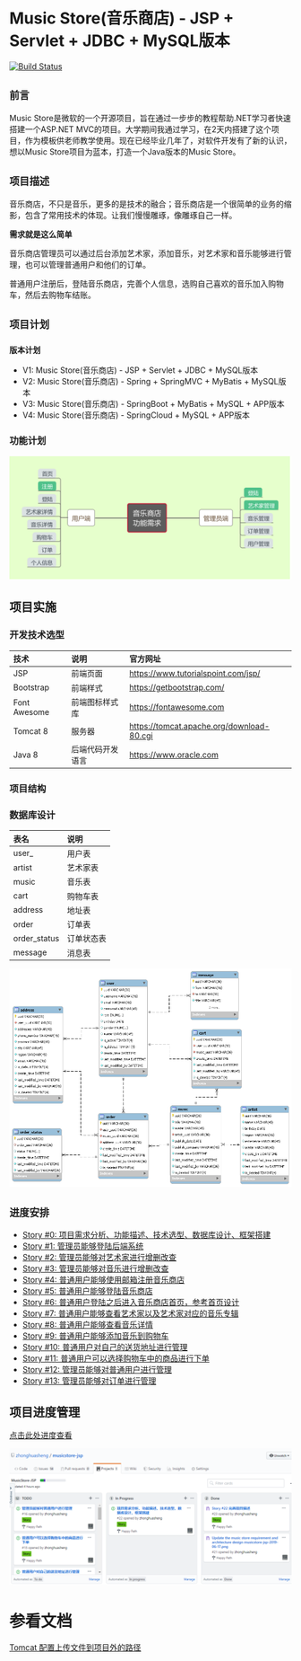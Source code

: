 # Music Store(音乐商店) - JSP + Servlet + JDBC + MySQL版本
[![Build Status](https://travis-ci.org/zhonghuasheng/musicstore-jsp.svg?branch=master)](https://travis-ci.org/zhonghuasheng/musicstore-jsp)
## `前言`
Music Store是微软的一个开源项目，旨在通过一步步的教程帮助.NET学习者快速搭建一个ASP.NET MVC的项目。大学期间我通过学习，在2天内搭建了这个项目，作为模板供老师教学使用。现在已经毕业几年了，对软件开发有了新的认识，想以Music Store项目为蓝本，打造一个Java版本的Music Store。

## `项目描述`
音乐商店，不只是音乐，更多的是技术的融合；音乐商店是一个很简单的业务的缩影，包含了常用技术的体现。让我们慢慢雕琢，像雕琢自己一样。

**需求就是这么简单**

音乐商店管理员可以通过后台添加艺术家，添加音乐，对艺术家和音乐能够进行管理，也可以管理普通用户和他们的订单。

普通用户注册后，登陆音乐商店，完善个人信息，选购自己喜欢的音乐加入购物车，然后去购物车结账。

## `项目计划`
### `版本计划`
* V1: Music Store(音乐商店) - JSP + Servlet + JDBC + MySQL版本
* V2: Music Store(音乐商店) - Spring + SpringMVC + MyBatis + MySQL版本
* V3: Music Store(音乐商店) - SpringBoot + MyBatis + MySQL + APP版本
* V4: Music Store(音乐商店) - SpringCloud + MySQL + APP版本

### 功能计划
![](requirement/musicstore-jsp-2019-08-30.png)

## 项目实施
### 开发技术选型

 | 技术 | 说明 | 官方网址 |
 |:---- |:--------- |:-------|
 | JSP |前端页面 | https://www.tutorialspoint.com/jsp/ |
 | Bootstrap | 前端样式 | https://getbootstrap.com/ |
 | Font Awesome | 前端图标样式库 | https://fontawesome.com |
 | Tomcat 8 | 服务器 | https://tomcat.apache.org/download-80.cgi |
 | Java 8 | 后端代码开发语言 | https://www.oracle.com |

### 项目结构

### 数据库设计
 | 表名 | 说明 |
 |:---- |:-----|
 | user_ | 用户表 |
 | artist | 艺术家表 |
 | music | 音乐表 |
 | cart | 购物车表 |
 | address | 地址表 |
 | order | 订单表 |
 | order_status | 订单状态表 |
 | message | 消息表 |
![](sql/musicstore_jsp_database_diagram.png)

## `进度安排`
* [Story #0: 项目需求分析、功能描述、技术选型、数据库设计、框架搭建](https://github.com/zhonghuasheng/musicstore-jsp/issues/22)
* [Story #1: 管理员能够登陆后端系统](https://github.com/zhonghuasheng/musicstore-jsp/issues/1)
* [Story #2: 管理员能够对艺术家进行增删改查](https://github.com/zhonghuasheng/musicstore-jsp/issues/6)
* [Story #3: 管理员能够对音乐进行增删改查](https://github.com/zhonghuasheng/musicstore-jsp/issues/7)
* [Story #4: 普通用户能够使用邮箱注册音乐商店](https://github.com/zhonghuasheng/musicstore-jsp/issues/8)
* [Story #5: 普通用户能够登陆音乐商店](https://github.com/zhonghuasheng/musicstore-jsp/issues/9)
* [Story #6: 普通用户登陆之后进入音乐商店首页，参考首页设计](https://github.com/zhonghuasheng/musicstore-jsp/issues/10)
* [Story #7: 普通用户能够查看艺术家以及艺术家对应的音乐专辑](https://github.com/zhonghuasheng/musicstore-jsp/issues/11)
* [Story #8: 普通用户能够查看音乐详情](https://github.com/zhonghuasheng/musicstore-jsp/issues/12)
* [Story #9: 普通用户能够添加音乐到购物车](https://github.com/zhonghuasheng/musicstore-jsp/issues/13)
* [Story #10: 普通用户对自己的送货地址进行管理](https://github.com/zhonghuasheng/musicstore-jsp/issues/14)
* [Story #11: 普通用户可以选择购物车中的商品进行下单](https://github.com/zhonghuasheng/musicstore-jsp/issues/15)
* [Story #12: 管理员能够对普通用户进行管理](https://github.com/zhonghuasheng/musicstore-jsp/issues/16)
* [Story #13: 管理员能够对订单进行管理](https://github.com/zhonghuasheng/musicstore-jsp/issues/17)

## 项目进度管理
[点击此处进度查看](https://github.com/zhonghuasheng/musicstore-jsp/projects/1)

![](requirement/project_progress_management_dashboard.PNG)

# 参看文档
[Tomcat 配置上传文件到项目外的路径](https://www.cnblogs.com/yjq520/p/7884656.html)
